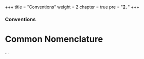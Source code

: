 +++
title = "Conventions"
weight = 2
chapter = true
pre = "<b>2. </b>"
+++

### Conventions

# Common Nomenclature

...